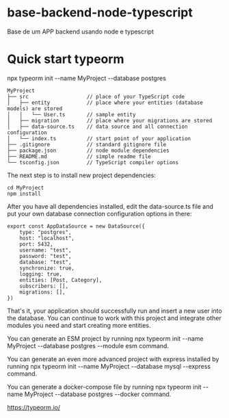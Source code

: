 # base-backend-node-typescript
Base de um APP backend usando node e typescript

# Quick start typeorm
npx typeorm init --name MyProject --database postgres

```
MyProject
├── src                   // place of your TypeScript code
│   ├── entity            // place where your entities (database models) are stored
│   │   └── User.ts       // sample entity
│   ├── migration         // place where your migrations are stored
│   ├── data-source.ts    // data source and all connection configuration
│   └── index.ts          // start point of your application
├── .gitignore            // standard gitignore file
├── package.json          // node module dependencies
├── README.md             // simple readme file
└── tsconfig.json         // TypeScript compiler options
```

The next step is to install new project dependencies:
```
cd MyProject
npm install
```

After you have all dependencies installed, edit the data-source.ts file and put your own database connection configuration options in there:
```
export const AppDataSource = new DataSource({
    type: "postgres",
    host: "localhost",
    port: 5432,
    username: "test",
    password: "test",
    database: "test",
    synchronize: true,
    logging: true,
    entities: [Post, Category],
    subscribers: [],
    migrations: [],
})
```

That's it, your application should successfully run and insert a new user into the database. You can continue to work with this project and integrate other modules you need and start creating more entities.

You can generate an ESM project by running npx typeorm init --name MyProject --database postgres --module esm command.

You can generate an even more advanced project with express installed by running npx typeorm init --name MyProject --database mysql --express command.

You can generate a docker-compose file by running npx typeorm init --name MyProject --database postgres --docker command.

https://typeorm.io/
